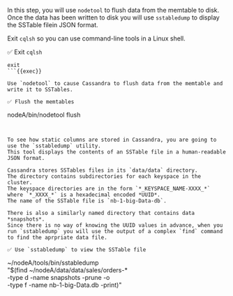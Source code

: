 In this step, you will use `nodetool` to flush data from the memtable to disk.
Once the data has been written to disk you will use `sstabledump` to display the SSTable filein JSON format.

Exit `cqlsh` so you can use command-line tools in a Linux shell.

✅ Exit `cqlsh`
```
exit
```{{exec}}

Use `nodetool` to cause Cassandra to flush data from the memtable and write it to SSTables.

✅ Flush the memtables
```
nodeA/bin/nodetool flush
```{{exec}}


To see how static columns are stored in Cassandra, you are going to use the `sstabledump` utility.
This tool displays the contents of an SSTable file in a human-readable JSON format.

Cassandra stores SSTables files in its `data/data` directory.
The directory contains subdirectories for each keyspace in the cluster.
The keyspace directories are in the form `*_KEYSPACE_NAME-XXXX_*` where `*_XXXX_*` is a hexadecimal encoded *UUID*. 
The name of the SSTable file is `nb-1-big-Data-db`.

There is also a similarly named directory that contains data *snapshots*.
Since there is no way of knowing the UUID values in advance, when you run `sstabledump` you will use the output of a complex `find` command to find the aprpriate data file.

✅ Use `sstabledump` to view the SSTable file
```
~/nodeA/tools/bin/sstabledump \
  "$(find ~/nodeA/data/data/sales/orders-* \
  -type d -name snapshots -prune -o \
  -type f -name nb-1-big-Data.db -print)"
```{{exec}}

